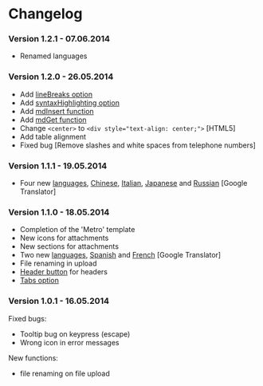 # Changelog

### Version 1.2.1 - 07.06.2014

- Renamed languages

### Version 1.2.0 - 26.05.2014

- Add [lineBreaks option](https://github.com/Teddy95/MDEditor/wiki/lineBreaks-option)
- Add [syntaxHighlighting option](https://github.com/Teddy95/MDEditor/wiki/syntaxHighlighting-option)
- Add [mdInsert function](https://github.com/Teddy95/MDEditor/wiki/mdInsert-function)
- Add [mdGet function](https://github.com/Teddy95/MDEditor/wiki/mdGet-function)
- Change `<center>` to `<div style="text-align: center;">` [HTML5]
- Add table alignment
- Fixed bug [Remove slashes and white spaces from telephone numbers]

### Version 1.1.1 - 19.05.2014

- Four new [languages](https://github.com/Teddy95/MDEditor/wiki/Languages), [Chinese](https://github.com/Teddy95/MDEditor/blob/master/core/lang/ch-CH.json), [Italian](https://github.com/Teddy95/MDEditor/blob/master/core/lang/it-IT.json), [Japanese](https://github.com/Teddy95/MDEditor/blob/master/core/lang/jp-JP.json) and [Russian](https://github.com/Teddy95/MDEditor/blob/master/core/lang/ru-RU.json) [Google Translator]

### Version 1.1.0 - 18.05.2014

- Completion of the 'Metro' template
- New icons for attachments
- New sections for attachments
- Two new [languages](https://github.com/Teddy95/MDEditor/wiki/Languages), [Spanish](https://github.com/Teddy95/MDEditor/blob/master/core/lang/es-ES.json) and [French](https://github.com/Teddy95/MDEditor/blob/master/core/lang/fr-FR.json) [Google Translator]
- File renaming in upload
- [Header button](https://github.com/Teddy95/MDEditor/wiki/headerIcon-option) for headers
- [Tabs option](https://github.com/Teddy95/MDEditor/wiki/tabs-option)

### Version 1.0.1 - 16.05.2014

Fixed bugs:
- Tooltip bug on keypress (escape)
- Wrong icon in error messages

New functions:
- file renaming on file upload
